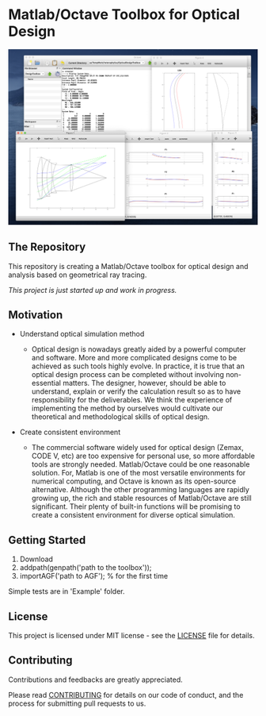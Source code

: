 # Matlab/Octave Toolbox for Optical Design

![demo](image/demo.png)

## The Repository
This repository is creating a Matlab/Octave toolbox for optical design and analysis based on geometrical ray tracing.

_This project is just started up and work in progress._

## Motivation
+ Understand optical simulation method
  - Optical design is nowadays greatly aided by a powerful computer and software. More and more complicated designs come to be achieved as such tools highly evolve.  In practice, it is true that an optical design process can be completed without involving non-essential matters. The designer, however, should be able to understand, explain or verify the calculation result so as to have responsibility for the deliverables. We think the experience of implementing the method by ourselves would cultivate our theoretical and methodological skills of optical design.

+ Create consistent environment
  - The commercial software widely used for optical design (Zemax, CODE V, etc) are too expensive for personal use, so more affordable tools are strongly needed. Matlab/Octave could be one reasonable solution. For, Matlab is one of the most versatile environments for numerical computing, and Octave is known as its open-source alternative. Although the other programming languages are rapidly growing up, the rich and stable resources of Matlab/Octave are still significant. Their plenty of built-in functions will be promising to create a consistent environment for diverse optical simulation.


## Getting Started
1. Download
2. addpath(genpath('path to the toolbox'));
3. importAGF('path to AGF'); % for the first time

Simple tests are in 'Example' folder.

## License
This project is licensed under MIT license - see the [LICENSE](LICENSE) file for details.

## Contributing
Contributions and feedbacks are greatly appreciated.

Please read [CONTRIBUTING](CONTRIBUTING.md) for details on our code of conduct, and the process for submitting pull requests to us.
